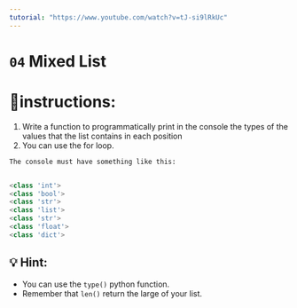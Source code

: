 ```yaml
---
tutorial: "https://www.youtube.com/watch?v=tJ-si9lRkUc"
---
```


# `04` Mixed List

# 📝instructions:
1. Write a function to programmatically print in the console the
types of the values that the list contains in each position
2. You can use the for loop.

```py
The console must have something like this:


<class 'int'>
<class 'bool'>
<class 'str'>
<class 'list'>
<class 'str'>
<class 'float'>
<class 'dict'>
```

## 💡 Hint:
- You can use the `type()` python function.
- Remember that `len()` return the large of your list.
